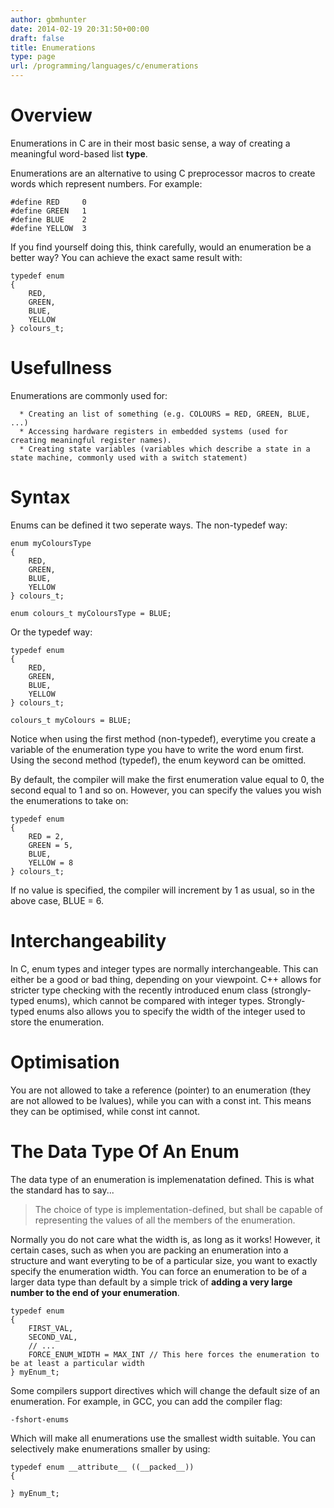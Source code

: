 ```yaml
---
author: gbmhunter
date: 2014-02-19 20:31:50+00:00
draft: false
title: Enumerations
type: page
url: /programming/languages/c/enumerations
---
```





# Overview





Enumerations in C are in their most basic sense, a way of creating a meaningful word-based list **type**.





Enumerations are an alternative to using C preprocessor macros to create words which represent numbers. For example:




    
    
    #define RED   	0
    #define GREEN 	1
    #define BLUE	2
    #define YELLOW	3
    





If you find yourself doing this, think carefully, would an enumeration be a better way? You can achieve the exact same result with:




    
    
    typedef enum
    {
    	RED,
    	GREEN,
    	BLUE,
    	YELLOW
    } colours_t;
    






# Usefullness





Enumerations are commonly used for:






	  * Creating an list of something (e.g. COLOURS = RED, GREEN, BLUE, ...)
	  * Accessing hardware registers in embedded systems (used for creating meaningful register names).
	  * Creating state variables (variables which describe a state in a state machine, commonly used with a switch statement)





# Syntax





Enums can be defined it two seperate ways. The non-typedef way:


	

    
    
    enum myColoursType
    {
    	RED,
    	GREEN,
    	BLUE,
    	YELLOW
    } colours_t;
    
    enum colours_t myColoursType = BLUE;
    


	


Or the typedef way:




    
    
    typedef enum
    {
    	RED,
    	GREEN,
    	BLUE,
    	YELLOW
    } colours_t;
    
    colours_t myColours = BLUE;
    





Notice when using the first method (non-typedef), everytime you create a variable of the enumeration type you have to write the word enum first. Using the second method (typedef), the enum keyword can be omitted.





By default, the compiler will make the first enumeration value equal to 0, the second equal to 1 and so on. However, you can specify the values you wish the enumerations to take on:




    
    
    typedef enum
    {
    	RED = 2,
    	GREEN = 5,
    	BLUE,
    	YELLOW = 8
    } colours_t;
    





If no value is specified, the compiler will increment by 1 as usual, so in the above case, BLUE = 6.






# Interchangeability





In C, enum types and integer types are normally interchangeable. This can either be a good or bad thing, depending on your viewpoint. C++ allows for stricter type checking with the recently introduced enum class (strongly-typed enums), which cannot be compared with integer types. Strongly-typed enums also allows you to specify the width of the integer used to store the enumeration.






# Optimisation





You are not allowed to take a reference (pointer) to an enumeration (they are not allowed to be lvalues), while you can with a const int. This means they can be optimised, while const int cannot.






# The Data Type Of An Enum





The data type of an enumeration is implemenatation defined. This is what the standard has to say...





<blockquote>The choice of type is implementation-defined, but shall be capable of representing the values of all the members of the enumeration.</blockquote>





Normally you do not care what the width is, as long as it works! However, it certain cases, such as when you are packing an enumeration into a structure and want everyting to be of a particular size, you want to exactly specify the enumeration width. You can force an enumeration to be of a larger data type than default by a simple trick of **adding a very large number to the end of your enumeration**.




    
    
    typedef enum
    {
    	FIRST_VAL,
    	SECOND_VAL,
    	// ...
    	FORCE_ENUM_WIDTH = MAX_INT // This here forces the enumeration to be at least a particular width
    } myEnum_t;
    





Some compilers support directives which will change the default size of an enumeration. For example, in GCC, you can add the compiler flag:
	

    
    
    -fshort-enums
    


	


Which will make all enumerations use the smallest width suitable. You can selectively make enumerations smaller by using:


	

    
    
    typedef enum __attribute__ ((__packed__))
    {
    
    } myEnum_t;
    
